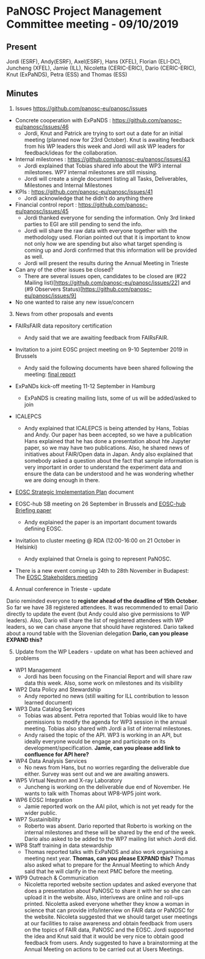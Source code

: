 PaNOSC Project Management Committee meeting - 09/10/2019
========================================================


Present
-------
 Jordi (ESRF), Andy(ESRF), Axel(ESRF), Hans (XFEL), Florian (ELI-DC), Juncheng (XFEL), Jamie (ILL), Nicoletta (CERIC-ERIC),
 Dario (CERIC-ERIC), Knut (ExPaNDS), Petra (ESS) and Thomas (ESS)

Minutes
-------	

1. Issues https://github.com/panosc-eu/panosc/issues
* Concrete cooperation with ExPaNDS : https://github.com/panosc-eu/panosc/issues/46
    * Jordi, Knut and Patrick are trying to sort out a date for an initial meeting (planned now for 23rd October). Knut is awaiting
feedback from his WP leaders this week and Jordi will ask WP leaders for feedback/ideas for the collaboration.
* Internal milestones : https://github.com/panosc-eu/panosc/issues/43
    * Jordi explained that Tobias shared info about the WP3 internal milestones. WP7 internal milestones are still missing.
    * Jordi will create a single document listing all Tasks, Deliverables, Milestones and Internal Milestones
* KPIs : https://github.com/panosc-eu/panosc/issues/41
    * Jordi acknowledge that he didn't do anything there
* Financial control report : https://github.com/panosc-eu/panosc/issues/45
    * Jordi thanked everyone for sending the information. Only 3rd linked parties to EGI are still pending to send the info.
    * Jordi will share the raw data with everyone together with the methodology used. Florian pointed out that it is important to
know not only how we are spending but also what target spending is coming up and Jordi confirmed that this information will be 
provided as well. 
    * Jordi will present the results during the Annual Meeting in Trieste
* Can any of the other issues be closed?
    * There are several issues open, candidates to be closed are (#22 Mailing list)[https://github.com/panosc-eu/panosc/issues/22] and (#9 Observers Status)[https://github.com/panosc-eu/panosc/issues/9]
* No one wanted to raise any new issue/concern

3. News from other proposals and events
* FAIRsFAIR data repository certification
    * Andy said that we are awaiting feedback from FAIRsFAIR. 
* Invitation to a joint EOSC project meeting on 9-10 September 2019 in Brussels
    * Andy said the following documents have been shared following the meeting: [final report]([https://www.eoscsecretariat.eu/news-opinion/eosc-concertation-report-public)
* ExPaNDs kick-off meeting 11-12 September in Hamburg
    * ExPaNDS is creating mailing lists, some of us will be added/asked to join
* ICALEPCS
    * Andy explained that ICALEPCS is being attended by Hans, Tobias and Andy. Our paper has been accepted, so we have a publication
Hans explained that he has done a presentation about hte Jupyter paper, so we may have two publications. Also, he shared news of 
initiatives about FAIR/Open data in Japan.
Andy also explained that somebody asked a question about the fact that sample information is very important in order to understand the 
experiment data and ensure the data can be understood and he was wondering whether we are doing enough in there.
* [EOSC Strategic Implementation Plan](https://publications.europa.eu/en/publication-detail/-/publication/78ae5276-ae8e-11e9-9d01-01aa75ed71a1) document
* EOSC-hub SB meeting on 26 September in Brussels and [EOSC-hub Briefing paper](https://www.eosc-hub.eu/sites/default/files/EOSC-hub%20Briefing%20Paper%20-%20EOSC%20Federating%20Core%20Governance%20and%20Sustainability%20Public_0.pdf)
    * Andy explained the paper is an important document towards defining EOSC.
* Invitation to cluster meeting @ RDA (12:00-16:00 on 21 October in Helsinki)
    * Andy explained that Ornela is going to represent PaNOSC.

* There is a new event coming up 24th to 28th November in Budapest: The [EOSC Stakeholders meeting](https://www.eoscsecretariat.eu/eosc-symposium)

4. Annual conference in Trieste - update 

Dario reminded everyone to **register ahead of the deadline of 15th October**. So far we have 38 registered attendees.
It was recommended to email Dario directly to update the event (but Andy could also give permissions to WP leaders). Also, Dario will
share the list of registered attendees with WP leaders, so we can chase anyone that should have registered.
Dario talked about a round table with the Slovenian delegation **Dario, can you please EXPAND this?**

5. Update from the WP Leaders - update on what has been achieved and problems
* WP1 Management
    * Jordi has been focusing on the Financial Report and will share raw data this week. Also, some work on milestones and its
visibility
* WP2 Data Policy and Stewardship
    * Andy reported no news (still waiting for ILL contribution to lesson learned document)
* WP3 Data Catalog Services
    * Tobias was absent. Petra reported that Tobias would like to have permissions to modify the agenda for WP3 session in the 
annual meeting. Tobias also shared with Jordi a list of internal milestones.
    * Andy raised the topic of the API. WP3 is working in an API, but ideally everyone would be engage and participate on its
development/specification. **Jamie, can you please add link to confluence for API here?**
* WP4 Data Analysis Services
    * No news from Hans, but no worries regarding the deliverable due either. Survey was sent out and we are awaiting answers.
* WP5 Virtual Neutron and X-ray Laboratory
    * Juncheng is working on the deliverable due end of November. He wants to talk with Thomas about WP8-WP5 joint work.
* WP6 EOSC Integration
    * Jamie reported work on the AAI pilot, which is not yet ready for the wider public.
* WP7 Sustainibility
    * Roberto was absent. Dario reported that Roberto is working on the internal milestones and these will be shared by the end
of the week. Dario also asked to be added to the WP7 mailing list which Jordi did.
* WP8 Staff training in data stewardship
    * Thomas reported talks with ExPaNDS and also work organising a meeting next year. **Thomas, can you please EXPAND this?**
Thomas also asked what to prepare for the Annual Meeting to which Andy said that he will clarify in the next PMC before the meeting.
* WP9 Outreach & Communication
    * Nicoletta reported website section updates and asked everyone that does a presentation about PaNOSC to share it with her so
she can upload it in the website. Also, interivews are online and roll-ups printed. Nicoletta asked everyone whether they know a 
woman in science that can provide info/interview on FAIR data or PaNOSC for the website.
Nicoleta suggested that we should target user meetings at our facilities to raise awareness and obtain feedback from users on the 
topics of FAIR data, PaNOSC and the EOSC. Jordi supported the idea and Knut said that it would be very nice to obtain good feedback
from users. Andy suggested to have a brainstorming at the Annual Meeting on actions to be carried out at Users Meetings.



